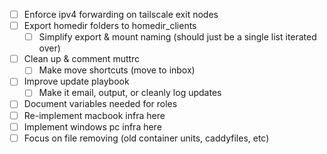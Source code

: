 - [ ] Enforce ipv4 forwarding on tailscale exit nodes
- [ ] Export homedir folders to homedir_clients
    - [ ] Simplify export & mount naming (should just be a single list iterated over)
- [ ] Clean up & comment muttrc
    - [ ] Make move shortcuts (move to inbox)
- [ ] Improve update playbook
    - [ ] Make it email, output, or cleanly log updates
- [ ] Document variables needed for roles
- [ ] Re-implement macbook infra here
- [ ] Implement windows pc infra here
- [ ] Focus on file removing (old container units, caddyfiles, etc)
